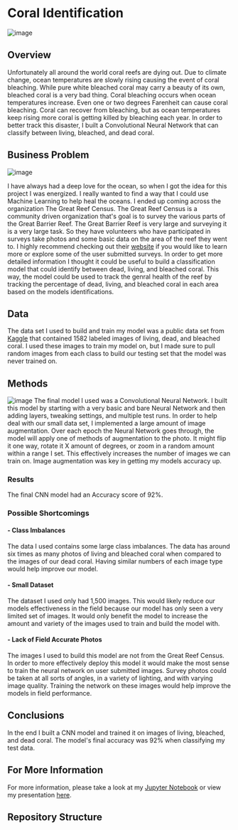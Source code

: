 # Coral Identification
![image](https://user-images.githubusercontent.com/82346896/144655954-1b581ac6-36bd-42ba-930f-f77d527d2adb.png)
## Overview

Unfortunately all around the world coral reefs are dying out. Due to climate change, ocean temperatures are slowly rising causing the event of coral bleaching. While pure white bleached coral may carry a beauty of its own, bleached coral is a very bad thing. Coral bleaching occurs when ocean temperatures increase. Even one or two degrees Farenheit can cause coral bleaching. Coral can recover from bleaching, but as ocean temperatures keep rising more coral is getting killed by bleaching each year. In order to better track this disaster, I built a Convolutional Neural Network that can classify between living, bleached, and dead coral.

## Business Problem
![image](https://user-images.githubusercontent.com/82346896/144662657-66a63520-7e46-437b-afb1-402d2cdbe6a1.png)

I have always had a deep love for the ocean, so when I got the idea for this project I was energized. I really wanted to find a way that I could use Machine Learning to help heal the oceans. I ended up coming across the organization The Great Reef Census. The Great Reef Census is a community driven organization that's goal is to survey the various parts of the Great Barrier Reef. The Great Barrier Reef is very large and surveying it is a very large task. So they have volunteers who have participated in surveys take photos and some basic data on the area of the reef they went to. I highly recommend checking out their [website](https://greatreefcensus.org) if you would like to learn more or explore some of the user submitted surveys. In order to get more detailed information I thought it could be useful to build a classification model that could identify between dead, living, and bleached coral. This way, the model could be used to track the genral health of the reef by tracking the percentage of dead, living, and bleached coral in each area based on the models identifications.

## Data

The data set I used to build and train my model was a public data set from [Kaggle](https://www.kaggle.com/sonainjamil/bhd-corals) that contained 1582 labeled images of living, dead, and bleached coral. I used these images to train my model on, but I made sure to pull random images from each class to build our testing set that the model was never trained on. 
## Methods

![image](https://user-images.githubusercontent.com/82346896/144683954-62a8087d-5c4c-43b3-a5ec-fa18f6352d5c.png)
The final model I used was a Convolutional Neural Network. I built this model by starting with a very basic and bare Neural Network and then adding layers, tweaking settings, and multiple test runs. In order to help deal with our small data set, I implemented a large amount of image augmentation. Over each epoch the Neural Network goes through, the model will apply one of methods of augmentation to the photo. It might flip it one way, rotate it X amount of degrees, or zoom in a random amount within a range I set. This effectively increases the number of images we can train on. Image augmentation was key in getting my models accuracy up.

### Results

The final CNN model had an Accuracy score of 92%.

### Possible Shortcomings
#### - Class Imbalances
The data I used contains some large class imbalances. The data has around six times as many photos of living and bleached coral when compared to the images of our dead coral. Having similar numbers of each image type would help improve our model.

#### - Small Dataset
The dataset I used only had 1,500 images. This would likely reduce our models effectiveness in the field because our model has only seen a very limited set of images. It would only benefit the model to increase the amount and variety of the images used to train and build the model with.

#### - Lack of Field Accurate Photos
The images I used to build this model are not from the Great Reef Census. In order to more effectively deploy this model it would make the most sense to train the neural network on user submitted images. Survey photos could be taken at all sorts of angles, in a variety of lighting, and with varying image quality. Training the network on these images would help improve the models in field performance.

## Conclusions

In the end I built a CNN model and trained it on images of living, bleached, and dead coral. The model's final accuracy was 92% when classifying my test data. 
## For More Information
For more information, please take a look at my [Jupyter Notebook](https://github.com/jared9857/capstone-coral-identification/blob/main/Final_Notebook.ipynb) or view my presentation [here](https://docs.google.com/presentation/d/1rVIYAAEjp_cCWFrBVkbMVZ-ao1IbtQNFVID03p0tCKw/edit?usp=sharing).
## Repository Structure

